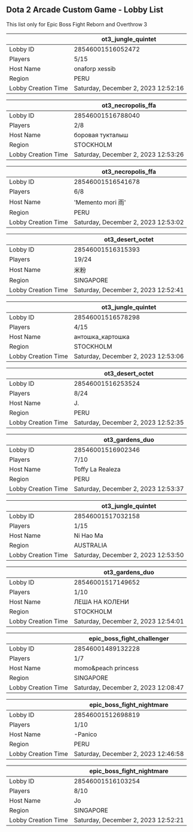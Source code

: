 ## Dota 2 Arcade Custom Game - Lobby List

This list only for Epic Boss Fight Reborn and Overthrow 3

|  | ot3_jungle_quintet |
| ------ | ------ |
| Lobby ID | 28546001516052472 |
| Players | 5/15 |
| Host Name | onaforp xessib |
| Region | PERU |
| Lobby Creation Time | Saturday, December 2, 2023 12:52:16 |


|  | ot3_necropolis_ffa |
| ------ | ------ |
| Lobby ID | 28546001516788040 |
| Players | 2/8 |
| Host Name | боровая тукталыш |
| Region | STOCKHOLM |
| Lobby Creation Time | Saturday, December 2, 2023 12:53:26 |


|  | ot3_necropolis_ffa |
| ------ | ------ |
| Lobby ID | 28546001516541678 |
| Players | 6/8 |
| Host Name | 'Memento mori 雨' |
| Region | PERU |
| Lobby Creation Time | Saturday, December 2, 2023 12:53:02 |


|  | ot3_desert_octet |
| ------ | ------ |
| Lobby ID | 28546001516315393 |
| Players | 19/24 |
| Host Name | 米粉 |
| Region | SINGAPORE |
| Lobby Creation Time | Saturday, December 2, 2023 12:52:41 |


|  | ot3_jungle_quintet |
| ------ | ------ |
| Lobby ID | 28546001516578298 |
| Players | 4/15 |
| Host Name | антошка_картошка |
| Region | STOCKHOLM |
| Lobby Creation Time | Saturday, December 2, 2023 12:53:06 |


|  | ot3_desert_octet |
| ------ | ------ |
| Lobby ID | 28546001516253524 |
| Players | 8/24 |
| Host Name | J. |
| Region | PERU |
| Lobby Creation Time | Saturday, December 2, 2023 12:52:35 |


|  | ot3_gardens_duo |
| ------ | ------ |
| Lobby ID | 28546001516902346 |
| Players | 7/10 |
| Host Name | Toffy La Realeza |
| Region | PERU |
| Lobby Creation Time | Saturday, December 2, 2023 12:53:37 |


|  | ot3_jungle_quintet |
| ------ | ------ |
| Lobby ID | 28546001517032158 |
| Players | 1/15 |
| Host Name | Ni Hao Ma |
| Region | AUSTRALIA |
| Lobby Creation Time | Saturday, December 2, 2023 12:53:50 |


|  | ot3_gardens_duo |
| ------ | ------ |
| Lobby ID | 28546001517149652 |
| Players | 1/10 |
| Host Name | ЛЕША НА КОЛЕНИ |
| Region | STOCKHOLM |
| Lobby Creation Time | Saturday, December 2, 2023 12:54:01 |


|  | epic_boss_fight_challenger |
| ------ | ------ |
| Lobby ID | 28546001489132228 |
| Players | 1/7 |
| Host Name | momo&peach princess |
| Region | SINGAPORE |
| Lobby Creation Time | Saturday, December 2, 2023 12:08:47 |


|  | epic_boss_fight_nightmare |
| ------ | ------ |
| Lobby ID | 28546001512698819 |
| Players | 1/10 |
| Host Name | -Panico |
| Region | PERU |
| Lobby Creation Time | Saturday, December 2, 2023 12:46:58 |


|  | epic_boss_fight_nightmare |
| ------ | ------ |
| Lobby ID | 28546001516103254 |
| Players | 8/10 |
| Host Name | Jo |
| Region | SINGAPORE |
| Lobby Creation Time | Saturday, December 2, 2023 12:52:21 |


